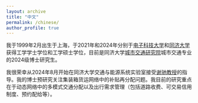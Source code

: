 ```yaml
---
layout: archive
title: "中文"
permalink: /chinese/
author_profile: true
---
```


我于1999年2月出生于上海，于2021年和2024年分别于[电子科技大学](https://www.uestc.edu.cn/)和[同济大学](https://www.tongji.edu.cn/)获得工学学士学位和工学硕士学位，目前是同济大学[城市交通研究院](https://umi.tongji.edu.cn/)城市交通专业的2024级博士研究生。

我很荣幸从2024年8月开始在同济大学交通与能源系统实验室接受[谢驰教授](https://scholar.google.com/citations?hl=en&user=LQ3KKYQAAAAJ&view_op=list_works&sortby=pubdate)的指导。我的博士预研究关注集装箱货运网络中的补贴再分配问题。我目前的研究重点在于动态网络中的多模式交通分配以及出行需求管理（包括道路收费、可交易信用制度、预约配给等）。
